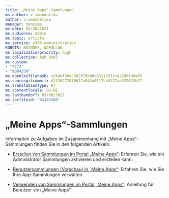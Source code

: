 ```yaml
---
title: „Meine Apps“-Sammlungen
ms.author: v-smandalika
author: v-smandalika
manager: dansimp
ms.date: 01/20/2021
ms.audience: Admin
ms.topic: article
ms.service: o365-administration
ROBOTS: NOINDEX, NOFOLLOW
ms.localizationpriority: high
ms.collection: Adm_O365
ms.custom:
- "7772"
- "9004350"
ms.openlocfilehash: ccbabf30ac3b2f70bddc6311c532ce2099fd8af6
ms.sourcegitcommit: d11262728f0617a843a0117cb5172aa322022b27
ms.translationtype: HT
ms.contentlocale: de-DE
ms.lasthandoff: 03/08/2022
ms.locfileid: "63183308"
---
```

# <a name="myapps-collections"></a>„Meine Apps“-Sammlungen

Information zu Aufgaben im Zusammenhang mit „Meine Apps“-Sammlungen finden Sie in den folgenden Artikeln:

- [Erstellen von Sammlungen im Portal „Meine Apps“](https://docs.microsoft.com/azure/active-directory/manage-apps/access-panel-collections): Erfahren Sie, wie ein Administrator Sammlungen aktivieren und erstellen kann.

- [Benutzersammlungen (Vorschau) in „Meine Apps“](https://docs.microsoft.com/azure/active-directory/user-help/my-apps-portal-user-collections): Erfahren Sie, wie Sie Ihre App-Sammlungen verwalten. 

- [Verwenden von Sammlungen im Portal „Meine Apps“](https://docs.microsoft.com/azure/active-directory/user-help/my-applications-portal-workspaces): Anleitung für Benutzer von „Meine Apps“.